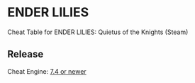 # ENDER LILIES
Cheat Table for ENDER LILIES: Quietus of the Knights (Steam)  
 
## Release

Cheat Engine: [7.4 or newer](https://github.com/cheat-engine/cheat-engine/releases)  

